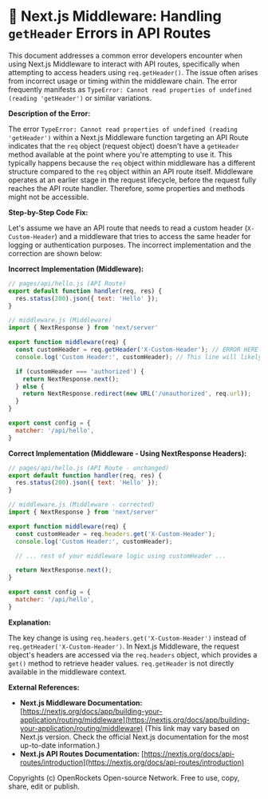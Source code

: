 # 🐞 Next.js Middleware: Handling `getHeader` Errors in API Routes


This document addresses a common error developers encounter when using Next.js Middleware to interact with API routes, specifically when attempting to access headers using `req.getHeader()`.  The issue often arises from incorrect usage or timing within the middleware chain.  The error frequently manifests as `TypeError: Cannot read properties of undefined (reading 'getHeader')` or similar variations.

**Description of the Error:**

The error `TypeError: Cannot read properties of undefined (reading 'getHeader')` within a Next.js Middleware function targeting an API Route indicates that the `req` object (request object) doesn't have a `getHeader` method available at the point where you're attempting to use it. This typically happens because the `req` object within middleware has a different structure compared to the `req` object within an API route itself.  Middleware operates at an earlier stage in the request lifecycle, before the request fully reaches the API route handler.  Therefore, some properties and methods might not be accessible.

**Step-by-Step Code Fix:**

Let's assume we have an API route that needs to read a custom header (`X-Custom-Header`) and a middleware that tries to access the same header for logging or authentication purposes.  The incorrect implementation and the correction are shown below:

**Incorrect Implementation (Middleware):**

```javascript
// pages/api/hello.js (API Route)
export default function handler(req, res) {
  res.status(200).json({ text: 'Hello' });
}

// middleware.js (Middleware)
import { NextResponse } from 'next/server'

export function middleware(req) {
  const customHeader = req.getHeader('X-Custom-Header'); // ERROR HERE
  console.log('Custom Header:', customHeader); // This line will likely fail

  if (customHeader === 'authorized') {
    return NextResponse.next();
  } else {
    return NextResponse.redirect(new URL('/unauthorized', req.url));
  }
}

export const config = {
  matcher: '/api/hello',
}
```

**Correct Implementation (Middleware - Using NextResponse Headers):**

```javascript
// pages/api/hello.js (API Route - unchanged)
export default function handler(req, res) {
  res.status(200).json({ text: 'Hello' });
}

// middleware.js (Middleware - corrected)
import { NextResponse } from 'next/server'

export function middleware(req) {
  const customHeader = req.headers.get('X-Custom-Header');
  console.log('Custom Header:', customHeader);

  // ... rest of your middleware logic using customHeader ...

  return NextResponse.next();
}

export const config = {
  matcher: '/api/hello',
}
```


**Explanation:**

The key change is using `req.headers.get('X-Custom-Header')` instead of `req.getHeader('X-Custom-Header')`. In Next.js Middleware, the request object's headers are accessed via the `req.headers` object, which provides a `get()` method to retrieve header values.  `req.getHeader` is not directly available in the middleware context.


**External References:**

* **Next.js Middleware Documentation:** [https://nextjs.org/docs/app/building-your-application/routing/middleware](https://nextjs.org/docs/app/building-your-application/routing/middleware)  (This link may vary based on Next.js version.  Check the official Next.js documentation for the most up-to-date information.)
* **Next.js API Routes Documentation:** [https://nextjs.org/docs/api-routes/introduction](https://nextjs.org/docs/api-routes/introduction)


Copyrights (c) OpenRockets Open-source Network. Free to use, copy, share, edit or publish.

